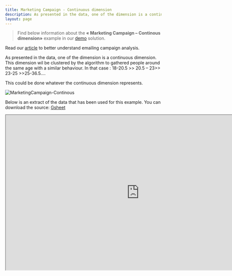 ```yaml
---
title: Marketing Campaign - Continuous dimension
description: As presented in the data, one of the dimension is a continuous dimension. This dimension wil be clustered by the algorithm to gathered people around the same age with a similar behaviour. In that case : 18-20.5 >> 20.5 – 23>> 23-25 >>25-36.5….
layout: page
---
```

> Find below information about the **« Marketing Campaign – Continous dimension»**  example in our [demo](https://solutions.LaToMo.fr/) solution.

Read our [article](https://LaToMo.fr/fr/2019/04/11/comment-analyser-lefficacite-dune-campagne-demailing-2/) to better understand emailing campaign analysis.


As presented in the data, one of the dimension is a continuous dimension. This dimension wil be clustered by the algorithm to gathered people around the same age with a similar behaviour. In that case : 18-20.5 >> 20.5 – 23>> 23-25 >>25-36.5….

This could be done whatever the continuous dimension represents.

![MarketingCampaign-Continous](/sanddocs/assets/images/home/use_cases/MarketingCampaign-Continous.jpg)

Below is an extract of the data that has been used for this example. You can download the source: [Gsheet](https://docs.google.com/spreadsheets/d/1bNEeqm5CfpPmYPr_t4ff1xcJkSBKoVvwJd4vKB0sDzs/edit#gid=643112391)

<iframe src="https://docs.google.com/spreadsheets/d/e/2PACX-1vTXYphkUS8WX6Wa4GZp5LBisnEOoqdLyp9darrXuIJPqmsnv_f8Tvhq_0sNX7L2uVfIaJjonTP2j8Fm/pubhtml?gid=643112391&amp;single=true&amp;widget=true&amp;headers=false" width="860" height="500"></iframe>
